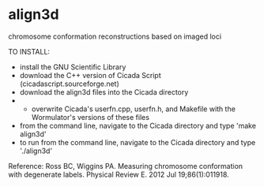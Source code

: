 # align3d
chromosome conformation reconstructions based on imaged loci

TO INSTALL:
* install the GNU Scientific Library
* download the C++ version of Cicada Script (cicadascript.sourceforge.net)
* download the align3d files into the Cicada directory
* * overwrite Cicada's userfn.cpp, userfn.h, and Makefile with the Wormulator's versions of these files
* from the command line, navigate to the Cicada directory and type 'make align3d'
* to run from the command line, navigate to the Cicada directory and type './align3d'

Reference:  Ross BC, Wiggins PA. Measuring chromosome conformation with degenerate labels. Physical Review E. 2012 Jul 19;86(1):011918.
